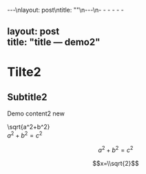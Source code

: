 ---\nlayout: post\ntitle: ""\n---\n- - - - - -

layout: post  
title: "title — demo2"
-------------------------------------

Tilte2
======

Subtitle2
---------

Demo content2 new

\\sqrt{a^2+b^2}  
$`a^2+b^2=c^2`$

```math
a^2+b^2=c^2

```

$$x=\\sqrt{2}$$